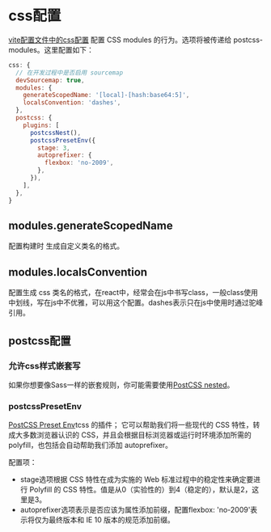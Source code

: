 # css配置

[vite配置文件中的css配置](https://cn.vitejs.dev/config/shared-options.html#css-modules) 配置 CSS modules 的行为。选项将被传递给 postcss-modules。这里配置如下：

```js
css: {
  // 在开发过程中是否启用 sourcemap
  devSourcemap: true,
  modules: {
    generateScopedName: '[local]-[hash:base64:5]',
    localsConvention: 'dashes',
  },
  postcss: {
    plugins: [
      postcssNest(),
      postcssPresetEnv({
        stage: 3,
        autoprefixer: {
          flexbox: 'no-2009',
        },
      }),
    ],
  },
}
```

## modules.generateScopedName

配置构建时 生成自定义类名的格式。

## modules.localsConvention

配置生成 css 类名的格式，在react中，经常会在js中书写class，一般class使用中划线，写在js中不优雅，可以用这个配置。dashes表示只在js中使用时通过驼峰引用。

## postcss配置

### 允许css样式嵌套写

如果你想要像Sass一样的嵌套规则，你可能需要使用[PostCSS nested](https://www.npmjs.com/package/postcss-nesting)。

### postcssPresetEnv

[PostCSS Preset Env](https://www.npmjs.com/package/postcss-preset-env)tcss 的插件；
它可以帮助我们将一些现代的 CSS 特性，转成大多数浏览器认识的 CSS，并且会根据目标浏览器或运行时环境添加所需的 polyfill，也包括会自动帮助我们添加 autoprefixer。

配置项：

- stage选项根据 CSS 特性在成为实施的 Web 标准过程中的稳定性来确定要进行 Polyfill 的 CSS 特性。值是从0（实验性的）到4（稳定的），默认是2，这里是3。
- autoprefixer选项表示是否应该为属性添加前缀，配置flexbox: 'no-2009'表示将仅为最终版本和 IE 10 版本的规范添加前缀。
